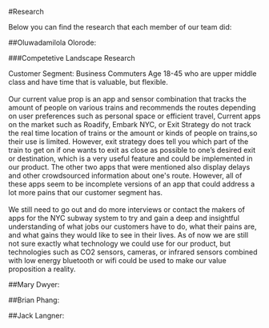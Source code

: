 #Research

<html>
<body>
<p>Below you can find the research that each member of our team did:</p>
</body>
</html>

##Oluwadamilola Olorode:

###Competetive Landscape Research

<html>
<body>
<p>Customer Segment: Business Commuters Age 18-45 who are upper middle class and have time that is valuable, but flexible.<br><br>
Our current value prop is an app and sensor combination that tracks the amount of people on various trains and recommends the routes depending on user preferences such as personal space or efficient travel, Current apps on the market such as Roadify, Embark NYC, or Exit Strategy do not track the real time location of  trains or the amount or kinds of people on trains,so their use  is limited. However, exit strategy does tell you which part of the train to get on if one wants to exit as close as possible to one’s desired exit or destination,  which is a very useful feature and could be implemented in our product. The other two apps that were mentioned also display delays and other crowdsourced information about one's route. However, all of these apps  seem to be incomplete versions of an app that could address a lot more pains that our customer segment has.<br><br>
We still need to go out and do more interviews or contact the makers of apps for the NYC subway system to try and gain a deep and insightful understanding of what jobs our customers have to do, what their pains are, and what gains they would like to see in their lives. As of now we are still not sure exactly what technology we could use for our product, but technologies such as CO2  sensors, cameras, or infrared sensors combined with low energy bluetooth or wifi could be used to make our value proposition a  reality.
</p>
</body>
</html>

##Mary Dwyer:



##Brian Phang:



##Jack Langner:
